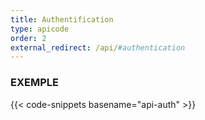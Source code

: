```yaml
---
title: Authentification
type: apicode
order: 2
external_redirect: /api/#authentication
---
```

### EXEMPLE
{{< code-snippets basename="api-auth" >}}